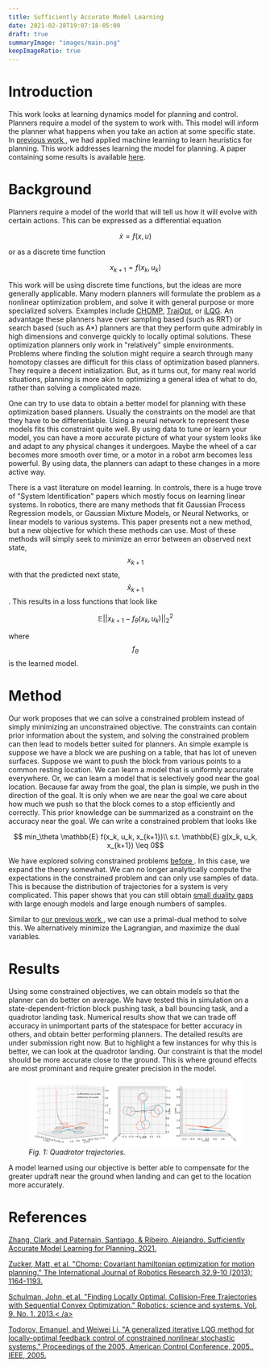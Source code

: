 ```yaml
---
title: Sufficiently Accurate Model Learning
date: 2021-02-28T19:07:18-05:00
draft: true
summaryImage: "images/main.png"
keepImageRatio: true
---
```


<script src="https://cdn.mathjax.org/mathjax/latest/MathJax.js?config=TeX-AMS-MML_HTMLorMML" type="text/javascript"></script>


# Introduction
This work looks at learning dynamics model for planning and control. Planners require a model of the system to work with. This model will inform the planner what happens when you take an action at some specific state. In <a href="../learning_implicit"> previous work </a>, we had applied machine learning to learn heuristics for planning. This work addresses learning the model for planning. A paper containing some results is available [here](#zhang2021). 

# Background
Planners require a model of the world that will tell us how it will evolve with certain actions. This can be expressed as a differential equation

$$\dot{x} = f(x, u)$$

or as a discrete time function

$$x_{k+1} = f(x_k, u_k)$$ 

This work will be using discrete time functions, but the ideas are more generally applicable.
Many modern planners will formulate the problem as a nonlinear optimization problem, and solve it with general purpose or more specialized solvers. Examples include [CHOMP](#zucker2013), [TrajOpt](#schulman2013), or [iLQG](#todorov2005). An advantage these planners have over sampling based (such as RRT) or search based (such as A*) planners are that they perform quite admirably in high dimensions and converge quickly to locally optimal solutions. These optimization planners only work in "relatively" simple environments. Problems where finding the solution might require a search through many homotopy classes are difficult for this class of optimization based planners. They require a decent initialization. But, as it turns out, for many real world situations, planning is more akin to optimizing a general idea of what to do, rather than solving a complicated maze.

One can try to use data to obtain a better model for planning  with these optimization based planners. Usually the constraints on the model are that they have to be differentiable. Using a neural network to represent these models fits this constraint quite well. By using data to tune or learn your model, you can have a more accurate picture of what your system looks like and adapt to any physical changes it undergoes. Maybe the wheel of a car becomes more smooth over time, or a motor in a robot arm becomes less powerful. By using data, the planners can adapt to these changes in a more active way. 

There is a vast literature on model learning. In controls, there is a huge trove of "System Identification" papers which mostly focus on learning linear systems. In robotics, there are many methods that fit Gaussian Process Regression models, or Gaussian Mixture Models, or Neural Networks, or linear models to various systems. This paper presents not a new method, but a new objective for which these methods can use. Most of these methods will simply seek to minimize an error between an observed next state, $$x_{k+1}$$ with that the predicted next state, $$\hat{x}_{k+1}$$. This results in a loss functions that look like

$$ \mathbb{E} || x_{k+1} - f_\theta(x_k, u_k) ||_2^2$$

where $$f_\theta$$ is the learned model.

# Method
Our work proposes that we can solve a constrained problem instead of simply minimizing an unconstrained objective. The constraints can contain prior information about the system, and solving the constrained problem can then lead to models better suited for planners.
An simple example is suppose we have a block we are pushing on a table, that has lot of uneven surfaces. Suppose we want to push the block from various points to a common resting location. We can learn a model that is uniformly accurate everywhere. Or, we can learn a model that is selectively good near the goal location. Because far away from the goal, the plan is simple, we push in the direction of the goal. It is only when we are near the goal we care about how much we push so that the block comes to a stop efficiently and correctly. This prior knowledge can be summarized as a constraint on the accuracy near the goal. We can write a constrained problem that looks like

$$ min_\theta \mathbb{E} f(x_k, u_k, x_{k+1})\\
s.t. \mathbb{E} g(x_k, u_k, x_{k+1}) \leq 0$$


We have explored solving constrained problems <a href="/2018/09/09/constrained_wireless"> before </a>. In this case, we expand the theory somewhat. We can no longer analytically compute the expectations in the constrained problem and can only use samples of data. This is because the distribution of trajectories for a system is very complicated. This paper shows that you can still obtain [small duality gaps](https://en.wikipedia.org/wiki/Duality_gap) with large enough models and large enough numbers of samples.

Similar to <a href="/2018/09/09/constrained_wireless"> our previous work </a>, we can use a primal-dual method to solve this. We alternatively minimize the Lagrangian, and maximize the dual variables.

# Results
Using some constrained objectives, we can obtain models so that the planner can do better on average. We have tested this in simulation on a state-dependent-friction block pushing task, a ball bouncing task, and a quadrotor landing task. Numerical results show that we can trade off accuracy in unimportant parts of the statespace for better accuracy in others, and obtain better performing planners. The detailed results are under submission right now. But to highlight a few instances for why this is better, we can look at the quadrotor landing. Our constraint is that the model should be more accurate close to the ground. This is where ground effects are most prominant and require greater precision in the model.


<figure display="table">
  <img src="images/quad_traj.png" width="700"/>
  <figcaption display="table-caption" caption-side="bottom"><i>Fig. 1: Quadrotor trajectories.</i></figcaption>
</figure>

A model learned using our objective is better able to compensate for the greater updraft near the ground when landing and can get to the location more accurately.


# References

<a name="zhang2021" href="https://arxiv.org/pdf/2102.06099.pdf" target="_blank">Zhang, Clark, and Paternain, Santiago, & Ribeiro, Alejandro. Sufficiently Accurate Model Learning for Planning. 2021.</a>

<a name="zucker2013" href="https://www.ri.cmu.edu/pub_files/2013/5/CHOMP_IJRR.pdf" target="_blank">Zucker, Matt, et al. "Chomp: Covariant hamiltonian optimization for motion planning." The International Journal of Robotics Research 32.9-10 (2013): 1164-1193.
</a>

<a name="schulman2013" href="http://citeseerx.ist.psu.edu/viewdoc/download?doi=10.1.1.387.4642&rep=rep1&type=pdf" target="_blank">Schulman, John, et al. "Finding Locally Optimal, Collision-Free Trajectories with Sequential Convex Optimization." Robotics: science and systems. Vol. 9. No. 1. 2013.<
/a>

<a name="todorov2005" href="http://maeresearch.ucsd.edu/skelton/publications/weiwei_ilqg_CDC43.pdf" target="_blank">Todorov, Emanuel, and Weiwei Li. "A generalized iterative LQG method for locally-optimal feedback control of constrained nonlinear stochastic systems." Proceedings of the 2005, American Control Conference, 2005.. IEEE, 2005.
</a>

